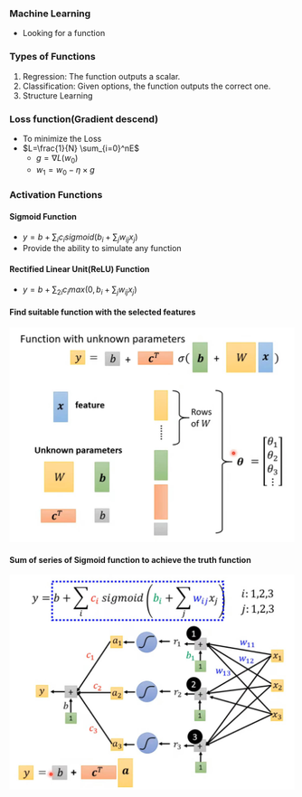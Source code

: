 ### Machine Learning  
- Looking for a function  

### Types of Functions  
1. Regression: The function outputs a scalar.  
2. Classification: Given options, the function outputs the correct one.  
3. Structure Learning  

### Loss function(Gradient descend)  
- To minimize the Loss  
- $L=\frac{1}{N} \sum_{i=0}^nE$
    - $g=\nabla L(w_0)$
    - $w_1 = w_0 - \eta\times g$

### Activation Functions  

#### Sigmoid Function  
- $y = b + \sum_{i}c_isigmoid(b_i+\sum_jw_{ij}x_j)$
- Provide the ability to simulate any function  

#### Rectified Linear Unit(ReLU) Function  
- $y = b + \sum_{2i}c_imax(0,b_i+\sum_jw_{ij}x_j)$

#### Find suitable function with the selected features  
![feature](./img/feature.jpg)  

#### Sum of series of Sigmoid function to achieve the truth function    
![neural](./img/neural.jpg)




